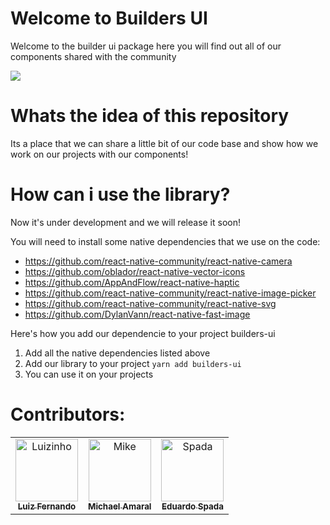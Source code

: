# Welcome to Builders UI

Welcome to the builder ui package here you will find out all of our components shared with the community

<img src="https://pbs.twimg.com/profile_images/1093878457807847425/3oSyUp1U_400x400.jpg">

# Whats the idea of this repository

Its a place that we can share a little bit of our code base and show how we work on our projects with our components!

# How can i use the library?

Now it's under development and we will release it soon!

You will need to install some native dependencies that we use on the code:
- https://github.com/react-native-community/react-native-camera
- https://github.com/oblador/react-native-vector-icons
- https://github.com/AppAndFlow/react-native-haptic
- https://github.com/react-native-community/react-native-image-picker
- https://github.com/react-native-community/react-native-svg
- https://github.com/DylanVann/react-native-fast-image

Here's how you add our dependencie to your project builders-ui
1. Add all the native dependencies listed above
2. Add our library to your project `yarn add builders-ui`
3. You can use it on your projects

# Contributors:

<table>
   <tr>
      <td align="center">
         <a href="https://github.com/LFSCamargo">
         <img src="https://avatars0.githubusercontent.com/u/44933973?s=460&v=4" width="100px;" alt="Luizinho"/>
         <br />
         <sub>
         <b>Luiz Fernando</b>
         </esub>
         </a>
      </td>
      <td align="center">
         <a href="https://github.com/ammichael">
         <img src="https://avatars1.githubusercontent.com/u/6873880?s=460&v=4" width="100px;" alt="Mike"/>
         <br />
         <sub>
         <b>Michael Amaral</b>
         </esub>
         </a>
      </td>
      <td align="center">
         <a href="https://github.com/duspada">
         <img src="https://avatars3.githubusercontent.com/u/12535294?s=460&v=4" width="100px;" alt="Spada"/>
         <br />
         <sub>
         <b>Eduardo Spada</b>
         </esub>
         </a>
      </td>
   </tr>
</table>
